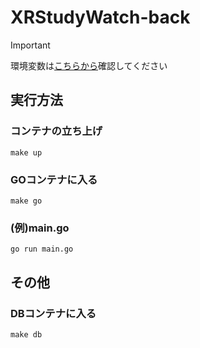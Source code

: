 # XRStudyWatch-back

> [!IMPORTANT]
> 環境変数は[こちらから](https://kjlb.esa.io/posts/5407)確認してください

## 実行方法
### コンテナの立ち上げ

```shell
make up
```
### GOコンテナに入る
```shell
make go
```
### (例)main.go
```shell
go run main.go
```
## その他
### DBコンテナに入る
```shell
make db
```

